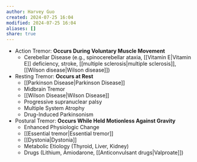 ```yaml
---
author: Harvey Guo
created: 2024-07-25 16:04
modified: 2024-07-25 16:04
aliases: []
share: true
---
```

- Action Tremor: **Occurs During Voluntary Muscle Movement**
    - Cerebellar Disease (e.g., spinocerebellar ataxia, [[Vitamin E|Vitamin E]] deficiency, stroke, [[multiple sclerosis|multiple sclerosis]], [[Wilson disease|Wilson disease]])
- Resting Tremor: **Occurs at Rest**
    - [[Parkinson Disease|Parkinson Disease]]
    - Midbrain Tremor
    - [[Wilson Disease|Wilson Disease]]
    - Progressive supranuclear palsy
    - Multiple System Atrophy
    - Drug-Induced Parkinsonism
- Postural Tremor: **Occurs While Held Motionless Against Gravity**
    - Enhanced Physiologic Change
    - [[Essential tremor|Essential tremor]]
    - [[Dystonia|Dystonia]]
    - Metabolic Etiology (Thyroid, Liver, Kidney)
    - Drugs (Lithium, Amiodarone, [[Anticonvulsant drugs|Valproate]])
